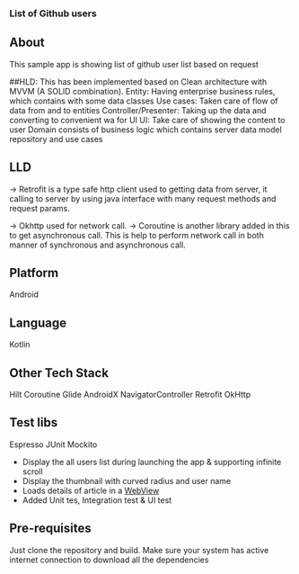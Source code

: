 ### List of Github users ###

## About
This sample app is showing list of github user list based on request

##HLD: This has been implemented based on Clean
architecture with MVVM (A SOLID combination). Entity: Having enterprise business rules, which
contains with some data classes Use cases: Taken care of flow of data from and to entities
Controller/Presenter: Taking up the data and converting to convenient wa for UI UI: Take care of
showing the content to user Domain consists of business logic which contains server data model
repository and use cases

## LLD
-> Retrofit is a type safe http client used to getting data from server, it calling to server by
  using java interface with many request methods and request params.

-> Okhttp used for network call.
-> Coroutine is another library added in this to get asynchronous call. This is help to perform
  network call in both manner of synchronous and asynchronous call.

## Platform
Android

## Language
Kotlin

## Other Tech Stack

Hilt Coroutine Glide AndroidX NavigatorController Retrofit OkHttp

## Test libs

Espresso JUnit Mockito

- Display the all users list during launching the app & supporting infinite scroll
- Display the thumbnail with curved radius and user name
- Loads details of article in a [WebView](https://developer.android.com/guide/webapps/webview)
- Added Unit tes, Integration test & UI test

## Pre-requisites
Just clone the repository and build. Make sure your system has active internet connection to
download all the dependencies
